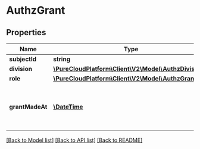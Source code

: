 # AuthzGrant

## Properties
Name | Type | Description | Notes
------------ | ------------- | ------------- | -------------
**subjectId** | **string** |  | [optional] 
**division** | [**\PureCloudPlatform\Client\V2\Model\AuthzDivision**](AuthzDivision.md) |  | [optional] 
**role** | [**\PureCloudPlatform\Client\V2\Model\AuthzGrantRole**](AuthzGrantRole.md) |  | [optional] 
**grantMadeAt** | [**\DateTime**](\DateTime.md) | Date time is represented as an ISO-8601 string. For example: yyyy-MM-ddTHH:mm:ss.SSSZ | [optional] 

[[Back to Model list]](../README.md#documentation-for-models) [[Back to API list]](../README.md#documentation-for-api-endpoints) [[Back to README]](../README.md)


